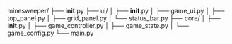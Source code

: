 minesweeper/
├── __init__.py
├── ui/
│   ├── __init__.py
│   ├── game_ui.py
│   ├── top_panel.py
│   ├── grid_panel.py 
│   └── status_bar.py
├── core/
│   ├── __init__.py
│   ├── game_controller.py
│   ├── game_state.py
│   └── game_config.py
└── main.py
